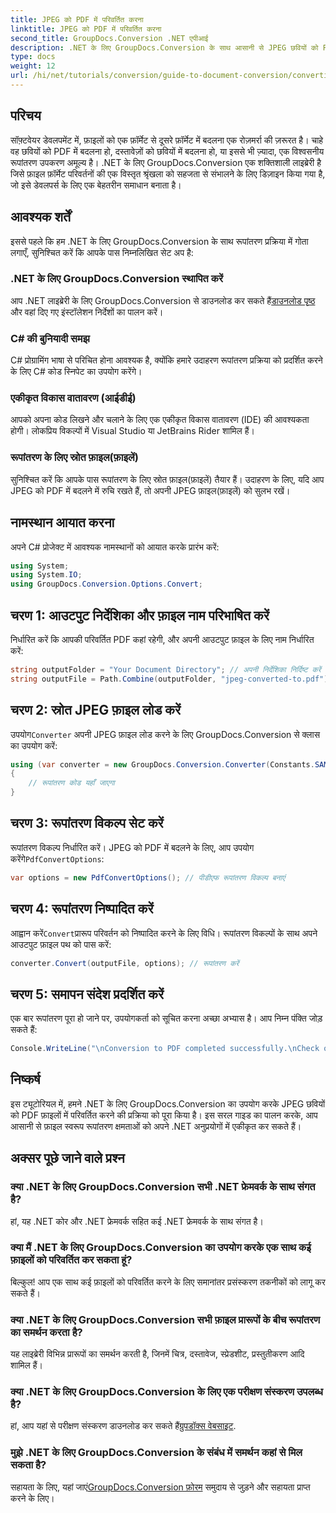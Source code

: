 ```yaml
---
title: JPEG को PDF में परिवर्तित करना
linktitle: JPEG को PDF में परिवर्तित करना
second_title: GroupDocs.Conversion .NET एपीआई
description: .NET के लिए GroupDocs.Conversion के साथ आसानी से JPEG छवियों को PDF दस्तावेज़ों में कनवर्ट करना सीखें। यह व्यापक गाइड आपको आवश्यक शर्तें, आवश्यक कोड स्निपेट के माध्यम से चलता है।
type: docs
weight: 12
url: /hi/net/tutorials/conversion/guide-to-document-conversion/converting-jpeg-to-pdf/
---
```

## परिचय

सॉफ़्टवेयर डेवलपमेंट में, फ़ाइलों को एक फ़ॉर्मेट से दूसरे फ़ॉर्मेट में बदलना एक रोज़मर्रा की ज़रूरत है। चाहे वह छवियों को PDF में बदलना हो, दस्तावेज़ों को छवियों में बदलना हो, या इससे भी ज़्यादा, एक विश्वसनीय रूपांतरण उपकरण अमूल्य है। .NET के लिए GroupDocs.Conversion एक शक्तिशाली लाइब्रेरी है जिसे फ़ाइल फ़ॉर्मेट परिवर्तनों की एक विस्तृत श्रृंखला को सहजता से संभालने के लिए डिज़ाइन किया गया है, जो इसे डेवलपर्स के लिए एक बेहतरीन समाधान बनाता है।

## आवश्यक शर्तें
इससे पहले कि हम .NET के लिए GroupDocs.Conversion के साथ रूपांतरण प्रक्रिया में गोता लगाएँ, सुनिश्चित करें कि आपके पास निम्नलिखित सेट अप है:

### .NET के लिए GroupDocs.Conversion स्थापित करें
 आप .NET लाइब्रेरी के लिए GroupDocs.Conversion से डाउनलोड कर सकते हैं[डाउनलोड पृष्ठ](https://releases.groupdocs.com/conversion/net/) और वहां दिए गए इंस्टॉलेशन निर्देशों का पालन करें।

### C# की बुनियादी समझ
C# प्रोग्रामिंग भाषा से परिचित होना आवश्यक है, क्योंकि हमारे उदाहरण रूपांतरण प्रक्रिया को प्रदर्शित करने के लिए C# कोड स्निपेट का उपयोग करेंगे।

### एकीकृत विकास वातावरण (आईडीई)
आपको अपना कोड लिखने और चलाने के लिए एक एकीकृत विकास वातावरण (IDE) की आवश्यकता होगी। लोकप्रिय विकल्पों में Visual Studio या JetBrains Rider शामिल हैं।

### रूपांतरण के लिए स्रोत फ़ाइल(फ़ाइलें)
सुनिश्चित करें कि आपके पास रूपांतरण के लिए स्रोत फ़ाइल(फ़ाइलें) तैयार हैं। उदाहरण के लिए, यदि आप JPEG को PDF में बदलने में रुचि रखते हैं, तो अपनी JPEG फ़ाइल(फ़ाइलें) को सुलभ रखें।

## नामस्थान आयात करना
अपने C# प्रोजेक्ट में आवश्यक नामस्थानों को आयात करके प्रारंभ करें:

```csharp
using System;
using System.IO;
using GroupDocs.Conversion.Options.Convert;
```

## चरण 1: आउटपुट निर्देशिका और फ़ाइल नाम परिभाषित करें
निर्धारित करें कि आपकी परिवर्तित PDF कहां रहेगी, और अपनी आउटपुट फ़ाइल के लिए नाम निर्धारित करें:

```csharp
string outputFolder = "Your Document Directory"; // अपनी निर्देशिका निर्दिष्ट करें
string outputFile = Path.Combine(outputFolder, "jpeg-converted-to.pdf"); // आउटपुट फ़ाइल नाम सेट करें
```

## चरण 2: स्रोत JPEG फ़ाइल लोड करें
 उपयोग`Converter` अपनी JPEG फ़ाइल लोड करने के लिए GroupDocs.Conversion से क्लास का उपयोग करें:

```csharp
using (var converter = new GroupDocs.Conversion.Converter(Constants.SAMPLE_JPEG))
{
    // रूपांतरण कोड यहाँ जाएगा
}
```

## चरण 3: रूपांतरण विकल्प सेट करें
 रूपांतरण विकल्प निर्धारित करें। JPEG को PDF में बदलने के लिए, आप उपयोग करेंगे`PdfConvertOptions`:

```csharp
var options = new PdfConvertOptions(); // पीडीएफ रूपांतरण विकल्प बनाएं
```

## चरण 4: रूपांतरण निष्पादित करें
 आह्वान करें`Convert`प्रारूप परिवर्तन को निष्पादित करने के लिए विधि। रूपांतरण विकल्पों के साथ अपने आउटपुट फ़ाइल पथ को पास करें:

```csharp
converter.Convert(outputFile, options); // रूपांतरण करें
```

## चरण 5: समापन संदेश प्रदर्शित करें
एक बार रूपांतरण पूरा हो जाने पर, उपयोगकर्ता को सूचित करना अच्छा अभ्यास है। आप निम्न पंक्ति जोड़ सकते हैं:

```csharp
Console.WriteLine("\nConversion to PDF completed successfully.\nCheck output in {0}", outputFolder);
```

## निष्कर्ष
इस ट्यूटोरियल में, हमने .NET के लिए GroupDocs.Conversion का उपयोग करके JPEG छवियों को PDF फ़ाइलों में परिवर्तित करने की प्रक्रिया को पूरा किया है। इस सरल गाइड का पालन करके, आप आसानी से फ़ाइल स्वरूप रूपांतरण क्षमताओं को अपने .NET अनुप्रयोगों में एकीकृत कर सकते हैं।

## अक्सर पूछे जाने वाले प्रश्न

### क्या .NET के लिए GroupDocs.Conversion सभी .NET फ्रेमवर्क के साथ संगत है?
हां, यह .NET कोर और .NET फ्रेमवर्क सहित कई .NET फ्रेमवर्क के साथ संगत है।

### क्या मैं .NET के लिए GroupDocs.Conversion का उपयोग करके एक साथ कई फ़ाइलों को परिवर्तित कर सकता हूं?
बिल्कुल! आप एक साथ कई फ़ाइलों को परिवर्तित करने के लिए समानांतर प्रसंस्करण तकनीकों को लागू कर सकते हैं।

### क्या .NET के लिए GroupDocs.Conversion सभी फ़ाइल प्रारूपों के बीच रूपांतरण का समर्थन करता है?
यह लाइब्रेरी विभिन्न प्रारूपों का समर्थन करती है, जिनमें चित्र, दस्तावेज, स्प्रेडशीट, प्रस्तुतीकरण आदि शामिल हैं।

### क्या .NET के लिए GroupDocs.Conversion के लिए एक परीक्षण संस्करण उपलब्ध है?
 हां, आप यहां से परीक्षण संस्करण डाउनलोड कर सकते हैं[ग्रुपडॉक्स वेबसाइट](https://releases.groupdocs.com/).

### मुझे .NET के लिए GroupDocs.Conversion के संबंध में समर्थन कहां से मिल सकता है?
 सहायता के लिए, यहां जाएं[GroupDocs.Conversion फ़ोरम](https://forum.groupdocs.com/c/conversion/11) समुदाय से जुड़ने और सहायता प्राप्त करने के लिए।